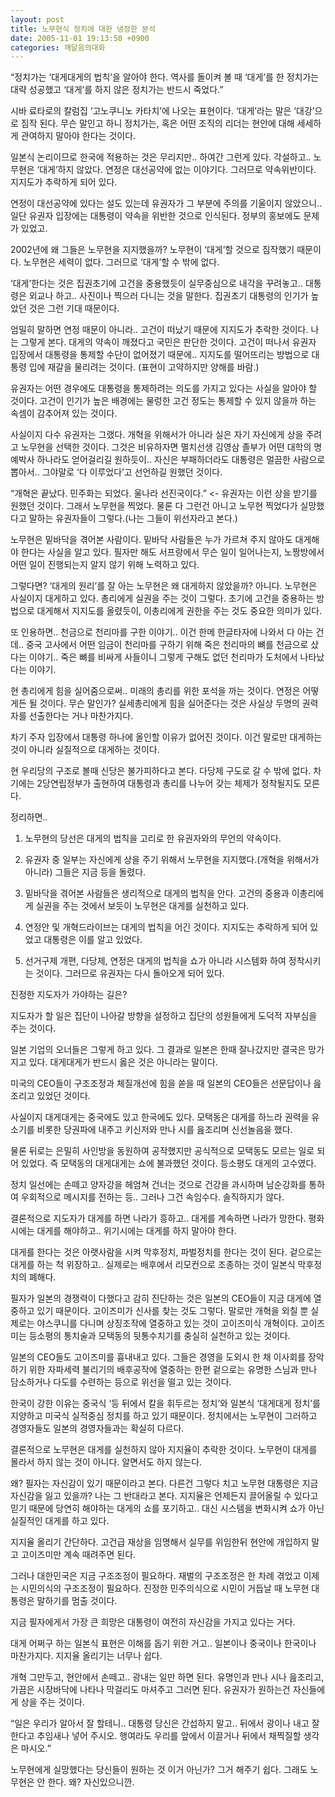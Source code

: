 ```yaml
---
layout: post
title: 노무현식 정치에 대한 냉정한 분석
date: 2005-11-01 19:13:50 +0900
categories: 깨달음의대화
---
```

“정치가는 ‘대게대게의 법칙’을 알아야 한다. 역사를 돌이켜 볼 때 ‘대게’를 한 정치가는 대략 성공했고 ‘대게’를 하지 않은 정치가는 반드시 죽었다.” 
  

  
시바 료타로의 칼럼집 ‘고노쿠니노 카타치’에 나오는 표현이다. ‘대게’라는 말은 ‘대강’으로 짐작 된다. 무슨 말인고 하니 정치가는, 혹은 어떤 조직의 리더는 현안에 대해 세세하게 관여하지 말아야 한다는 것이다. 
  

  
일본식 논리이므로 한국에 적용하는 것은 무리지만.. 하여간 그런게 있다. 각설하고.. 노무현은 ‘대게’하지 않았다. 연정은 대선공약에 없는 이야기다. 그러므로 약속위반이다. 지지도가 추락하게 되어 있다. 
  

  
연정이 대선공약에 있다는 설도 있는데 유권자가 그 부분에 주의를 기울이지 않았으니.. 일단 유권자 입장에는 대통령이 약속을 위반한 것으로 인식된다. 정부의 홍보에도 문제가 있었고.
  

  
2002년에 왜 그들은 노무현을 지지했을까? 노무현이 ‘대게’할 것으로 짐작했기 때문이다. 노무현은 세력이 없다. 그러므로 ‘대게’할 수 밖에 없다. 
  

  
‘대게’한다는 것은 집권초기에 고건을 중용했듯이 실무중심으로 내각을 꾸려놓고.. 대통령은 외교나 하고.. 사진이나 찍으러 다니는 것을 말한다. 집권초기 대통령의 인기가 높았던 것은 그런 기대 때문이다. 
  

  
엄밀히 말하면 연정 때문이 아니라.. 고건이 떠났기 때문에 지지도가 추락한 것이다. 나는 그렇게 본다. 대게의 약속이 깨졌다고 국민은 판단한 것이다. 고건이 떠나서 유권자 입장에서 대통령을 통제할 수단이 없어졌기 때문에.. 지지도를 떨어뜨리는 방법으로 대통령 입에 재갈을 물리려는 것이다. (표현이 고약하지만 양해를 바람.) 
  

  
유권자는 어떤 경우에도 대통령을 통제하려는 의도를 가지고 있다는 사실을 알아야 할 것이다. 고건이 인기가 높은 배경에는 물렁한 고건 정도는 통제할 수 있지 않을까 하는 속셈이 감추어져 있는 것이다. 
  

  
사실이지 다수 유권자는 그랬다. 개혁을 위해서가 아니라 실은 자기 자신에게 상을 주려고 노무현을 선택한 것이다. 그것은 비유하자면 멸치선생 김영삼 졸부가 어떤 대학의 명예박사 하나라도 얻어걸리길 원하듯이.. 자신은 부패하더라도 대통령은 멀끔한 사람으로 뽑아서.. 그야말로 ‘다 이루었다’고 선언하길 원했던 것이다. 
  

  
“개혁은 끝났다. 민주화는 되었다. 울나라 선진국이다.” <- 유권자는 이런 상을 받기를 원했던 것이다. 그래서 노무현을 찍었다. 물론 다 그런건 아니고 노무현 찍었다가 실망했다고 말하는 유권자들이 그렇다.(나는 그들이 위선자라고 본다.)
  

  
노무현은 밑바닥을 겪어본 사람이다. 밑바닥 사람들은 누가 가르쳐 주지 않아도 대게해야 한다는 사실을 알고 있다. 필자만 해도 서프랑에서 무슨 일이 일어나는지, 노짱방에서 어떤 일이 진행되는지 알지 않기 위해 노력하고 있다. 
  

  
그렇다면? ‘대게의 원리’를 잘 아는 노무현은 왜 대게하지 않았을까? 아니다. 노무현은 사실이지 대게하고 있다. 총리에게 실권을 주는 것이 그렇다. 초기에 고건을 중용하는 방법으로 대게해서 지지도를 올렸듯이, 이총리에게 권한을 주는 것도 중요한 의미가 있다. 
  

  
또 인용하면.. 천금으로 천리마를 구한 이야기.. 이건 한메 한글타자에 나와서 다 아는 건데.. 중국 고사에서 어떤 임금이 천리마를 구하기 위해 죽은 천리마의 뼈를 천금으로 샀다는 이야기.. 죽은 뼈를 비싸게 사들이니 그렇게 구해도 없던 천리마가 도처에서 나타났다는 이야기.
  

  
현 총리에게 힘을 실어줌으로써.. 미래의 총리를 위한 포석을 까는 것이다. 연정은 어떻게든 될 것이다. 무슨 말인가? 실세총리에게 힘을 실어준다는 것은 사실상 두명의 권력자를 선출한다는 거나 마찬가지다. 
  

  
차기 주자 입장에서 대통령 하나에 올인할 이유가 없어진 것이다. 이건 말로만 대게하는 것이 아니라 실질적으로 대게하는 것이다. 
  

  
현 우리당의 구조로 볼때 신당은 불가피하다고 본다. 다당제 구도로 갈 수 밖에 없다. 차기에는 2당연립정부가 출현하여 대통령과 총리를 나누어 갖는 체제가 정착될지도 모른다. 
  

  
정리하면.. 
   

  
1) 노무현의 당선은 대게의 법칙을 고리로 한 유권자와의 무언의 약속이다.
   

  
2) 유권자 중 일부는 자신에게 상을 주기 위해서 노무현을 지지했다.(개혁을 위해서가 아니라) 그들은 지금 등을 돌렸다.
  

  
3) 밑바닥을 겪어본 사람들은 생리적으로 대게의 법칙을 안다. 고건의 중용과 이총리에게 실권을 주는 것에서 보듯이 노무현은 대게를 실천하고 있다. 
  

  
4) 연정안 및 개혁드라이브는 대게의 법칙을 어긴 것이다. 지지도는 추락하게 되어 있었고 대통령은 이를 알고 있었다. 
  

  
5) 선거구제 개편, 다당제, 연정은 대게의 법칙을 쇼가 아니라 시스템화 하여 정착시키는 것이다. 그러므로 유권자는 다시 돌아오게 되어 있다.
  

  
진정한 지도자가 가야하는 길은?
  
지도자가 할 일은 집단이 나아갈 방향을 설정하고 집단의 성원들에게 도덕적 자부심을 주는 것이다. 
  

  
일본 기업의 오너들은 그렇게 하고 있다. 그 결과로 일본은 한때 잘나갔지만 결국은 망가지고 있다. 대게대게가 반드시 옳은 것은 아니라는 말이다. 
  

  
미국의 CEO들이 구조조정과 체질개선에 힘을 쏟을 때 일본의 CEO들은 선문답이나 읊조리고 있었던 것이다. 
  

  
사실이지 대게대게는 중국에도 있고 한국에도 있다. 모택동은 대게를 하느라 권력을 유소기를 비롯한 당권파에 내주고 키신저와 만나 시를 읊조리며 신선놀음을 했다. 
  

  
물론 뒤로는 은밀히 사인방을 동원하여 공작했지만 공식적으로 모택동도 모르는 일로 되어 있었다. 즉 모택동의 대게대게는 쇼에 불과했던 것이다. 등소평도 대게의 고수였다. 
  

  
정치 일선에는 손떼고 양자강을 헤엄쳐 건너는 것으로 건강을 과시하며 남순강화를 통하여 우회적으로 메시지를 전하는 등.. 그러나 그건 속임수다. 솔직하지가 않다. 
  

  
결론적으로 지도자가 대게를 하면 나라가 흥하고.. 대게를 계속하면 나라가 망한다. 평화시에는 대게를 해야하고.. 위기시에는 대게를 하지 말아야 한다. 
  

  
대게를 한다는 것은 아랫사람을 시켜 막후정치, 파벌정치를 한다는 것이 된다. 겉으로는 대게를 하는 척 위장하고.. 실제로는 배후에서 리모컨으로 조종하는 것이 일본식 막후정치의 폐해다.
  

  
필자가 일본의 경쟁력이 다했다고 감히 진단하는 것은 일본의 CEO들이 지금 대게에 열중하고 있기 때문이다. 고이즈미가 신사를 찾는 것도 그렇다. 말로만 개혁을 외칠 뿐 실제로는 야스쿠니를 다니며 상징조작에 열중하고 있는 것이 고이즈미식 개혁이다. 고이즈미는 등소평의 통치술과 모택동의 뒷통수치기를 충실히 실천하고 있는 것이다. 
  

  
일본의 CEO들도 고이즈미를 흉내내고 있다. 그들은 경영을 도외시 한 채 이사회를 장악하기 위한 자파세력 불리기의 배후공작에 열중하는 한편 겉으로는 유명한 스님과 만나 담소하거나 다도를 수련하는 등으로 위선을 떨고 있는 것이다. 
  

  
한국이 강한 이유는 중국식 ‘등 뒤에서 칼을 휘두르는 정치’와 일본식 ‘대게대게 정치’를 지양하고 미국식 실적중심 정치를 하고 있기 때문이다. 정치에서는 노무현이 그러하고 경영자들도 일본의 경영자들과는 확실히 다르다. 
  

  
결론적으로 노무현은 대게를 실천하지 않아 지지율이 추락한 것이다. 노무현이 대게를 몰라서 하지 않는 것이 아니다. 알면서도 하지 않는다. 
  

  
왜? 필자는 자신감이 있기 때문이라고 본다. 다른건 그렇다 치고 노무현 대통령은 지금 자신감을 잃고 있을까? 나는 그 반대라고 본다. 지지율은 언제든지 끌어올릴 수 있다고 믿기 때문에 당연히 해야하는 대게의 쇼를 포기하고.. 대신 시스템을 변화시켜 쇼가 아닌 실질적인 대게를 하고 있다.
  

  
지지율 올리기 간단하다. 고건급 재상을 임명해서 실무를 위임한뒤 현안에 개입하지 말고 고이즈미만 계속 때려주면 된다. 
  

  
그러나 대한민국은 지금 구조조정이 필요하다. 재벌의 구조조정은 한 차례 겪었고 이제는 시민의식의 구조조정이 필요하다. 진정한 민주의식으로 시민이 거듭날 때 노무현 대통령은 말하기를 멈출 것이다.
  

  
지금 필자에게서 가장 큰 희망은 대통령이 여전히 자신감을 가지고 있다는 거다.
   

  
대게 어쩌구 하는 일본식 표현은 이해를 돕기 위한 거고.. 일본이나 중국이나 한국이나 마찬가지다. 지지율 올리기는 너무나 쉽다. 
  

  
개혁 그만두고, 현안에서 손떼고.. 광내는 일만 하면 된다. 유명인과 만나 시나 읊조리고, 가끔은 시장바닥에 나타나 막걸리도 마셔주고 그러면 된다. 유권자가 원하는건 자신들에게 상을 주는 것이다. 
  

  
“일은 우리가 알아서 잘 할테니.. 대통령 당신은 간섭하지 말고.. 뒤에서 광이나 내고 잘한다고 추임새나 넣어 주시오. 행여라도 우리를 앞에서 이끌거나 뒤에서 채찍질할 생각은 마시오.”
  

  
노무현에게 실망했다는 당신들이 원하는 것 이거 아닌가? 그거 해주기 쉽다. 그래도 노무현은 안 한다. 왜? 자신있으니깐.